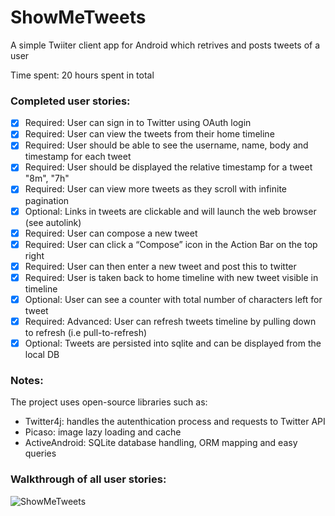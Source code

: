 ShowMeTweets
============

A simple Twiiter client app for Android which retrives and posts tweets of a user

Time spent: 20 hours spent in total

### Completed user stories:

* [x] Required: User can sign in to Twitter using OAuth login
* [x] Required: User can view the tweets from their home timeline
* [x] Required: User should be able to see the username, name, body and timestamp for each tweet
* [x] Required: User should be displayed the relative timestamp for a tweet "8m", "7h"
* [x] Required: User can view more tweets as they scroll with infinite pagination
* [x] Optional: Links in tweets are clickable and will launch the web browser (see autolink)
* [x] Required: User can compose a new tweet
* [x] Required: User can click a “Compose” icon in the Action Bar on the top right
* [x] Required: User can then enter a new tweet and post this to twitter
* [x] Required: User is taken back to home timeline with new tweet visible in timeline
* [x] Optional: User can see a counter with total number of characters left for tweet
* [x] Required: Advanced: User can refresh tweets timeline by pulling down to refresh (i.e pull-to-refresh)
* [x] Optional: Tweets are persisted into sqlite and can be displayed from the local DB

### Notes:

The project uses open-source libraries such as:

- Twitter4j: handles the autenthication process and requests to Twitter API
- Picaso: image lazy loading and cache
- ActiveAndroid: SQLite database handling, ORM mapping and easy queries 

### Walkthrough of all user stories:

![ShowMeTweets]()
